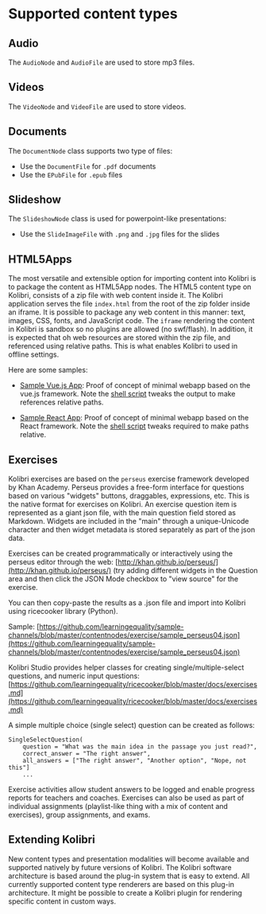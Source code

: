 Supported content types
=======================

Audio
-----
The `AudioNode` and `AudioFile` are used to store mp3 files.


Videos
------
The `VideoNode` and `VideoFile` are used to store videos.


Documents
---------
The `DocumentNode` class supports two type of files:
  - Use the `DocumentFile` for `.pdf` documents
  - Use the `EPubFile` for `.epub` files


Slideshow
---------
The `SlideshowNode` class is used for powerpoint-like presentations:
  - Use the `SlideImageFile` with `.png` and `.jpg` files for the slides


HTML5Apps
---------
The most versatile and extensible option for importing content into Kolibri is to
package the content as HTML5App nodes. The HTML5 content type on Kolibri, consists
of a zip file with web content inside it. The Kolibri application serves the file
`index.html` from the root of the zip folder inside an iframe. It is possible to
package any web content in this manner: text, images, CSS, fonts, and JavaScript code.
The `iframe` rendering the content in Kolibri is sandbox so no plugins are allowed (no swf/flash).
In addition, it is expected that oh web resources are stored within the zip file,
and referenced using relative paths. This is what enables Kolibri to used in offline settings.  


Here are some samples:

  - [Sample Vue.js App](https://github.com/learningequality/sample-channels/tree/master/contentnodes/html5_vuejs):
    Proof of concept of minimal webapp based on the vue.js framework.
    Note the [shell script](https://github.com/learningequality/sample-channels/blob/master/contentnodes/html5_vuejs/update.sh#L22)
    tweaks the output to make references relative paths.

  - [Sample React App](https://github.com/learningequality/sample-channels/tree/master/contentnodes/html5_react):
    Proof of concept of minimal webapp based on the React framework.
    Note the [shell script](https://github.com/learningequality/sample-channels/blob/master/contentnodes/html5_react/update.sh#L24)
    tweaks required to make paths relative.



Exercises
---------
Kolibri exercises are based on the `perseus` exercise framework developed by Khan Academy.
Perseus provides a free-form interface for questions based on various "widgets" buttons,
draggables, expressions, etc. This is the native format for exercises on Kolibri.
An exercise question item is represented as a giant json file, with the main question
field stored as Markdown. Widgets are included in the "main" through a unique-Unicode
character and then widget metadata is stored separately as part of the json data.

Exercises can be created programmatically or interactively using the perseus editor through the web: [http://khan.github.io/perseus/](http://khan.github.io/perseus/)
(try adding different widgets in the Question area and then click the JSON Mode
checkbox to "view source" for the exercise.

You can then copy-paste the results as a .json file and import into Kolibri using ricecooker library (Python).

Sample: [https://github.com/learningequality/sample-channels/blob/master/contentnodes/exercise/sample_perseus04.json](https://github.com/learningequality/sample-channels/blob/master/contentnodes/exercise/sample_perseus04.json)  


Kolibri Studio provides helper classes for creating single/multiple-select questions, and numeric input questions:
[https://github.com/learningequality/ricecooker/blob/master/docs/exercises.md](https://github.com/learningequality/ricecooker/blob/master/docs/exercises.md)

A simple multiple choice (single select) question can be created as follows:

    SingleSelectQuestion(
        question = "What was the main idea in the passage you just read?",
        correct_answer = "The right answer",
        all_answers = ["The right answer", "Another option", "Nope, not this"]
        ...

Exercise activities allow student answers to be logged and enable progress reports
for teachers and coaches. Exercises can also be used as part of individual assignments
(playlist-like thing with a mix of content and exercises), group assignments, and exams.




Extending Kolibri
-----------------
New content types and presentation modalities will become available and supported
natively by future versions of Kolibri. The Kolibri software architecture is based
around the plug-in system that is easy to extend. All currently supported content
type renderers are based on this plug-in architecture. It might be possible to create
a Kolibri plugin for rendering specific content in custom ways.

